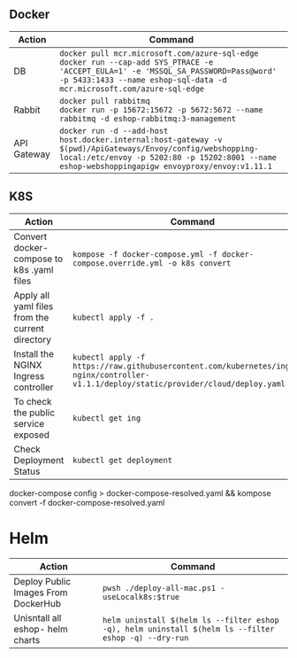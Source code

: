 ## Docker

| Action      | Command                                                                                                                                                                                                         |
|-------------|-----------------------------------------------------------------------------------------------------------------------------------------------------------------------------------------------------------------|
| DB          | `docker pull mcr.microsoft.com/azure-sql-edge`<br/>`docker run --cap-add SYS_PTRACE -e 'ACCEPT_EULA=1' -e 'MSSQL_SA_PASSWORD=Pass@word' -p 5433:1433 --name eshop-sql-data -d mcr.microsoft.com/azure-sql-edge` |
| Rabbit      | `docker pull rabbitmq`<br/>`docker run -p 15672:15672 -p 5672:5672 --name rabbitmq -d eshop-rabbitmq:3-management`                                                                                              |
| API Gateway | `docker run -d --add-host host.docker.internal:host-gateway -v $(pwd)/ApiGateways/Envoy/config/webshopping-local:/etc/envoy -p 5202:80 -p 15202:8001 --name eshop-webshoppingapigw envoyproxy/envoy:v1.11.1`    |

## K8S
| Action                                          | Command                                                                                                                                  |
|-------------------------------------------------|------------------------------------------------------------------------------------------------------------------------------------------|
| Convert docker-compose to k8s .yaml files       | `kompose -f docker-compose.yml -f docker-compose.override.yml -o k8s convert`                                                                   |
| Apply all yaml files from the current directory | `kubectl apply -f .`                                                                                                                     |
| Install the NGINX Ingress controller            | `kubectl apply -f https://raw.githubusercontent.com/kubernetes/ingress-nginx/controller-v1.1.1/deploy/static/provider/cloud/deploy.yaml` |
| To check the public service exposed             | `kubectl get ing`                                                                                                                        |
| Check Deployment Status                         | `kubectl get deployment  `                                                                                                               |

docker-compose config > docker-compose-resolved.yaml && kompose convert -f docker-compose-resolved.yaml

# Helm
| Action                              | Command                                                                                              |
|-------------------------------------|------------------------------------------------------------------------------------------------------|
| Deploy Public Images From DockerHub | `pwsh ./deploy-all-mac.ps1 -useLocalk8s:$true`                                                       |
| Unisntall all eshop- helm charts    | `helm uninstall $(helm ls --filter eshop -q), helm uninstall $(helm ls --filter eshop -q) --dry-run` |

